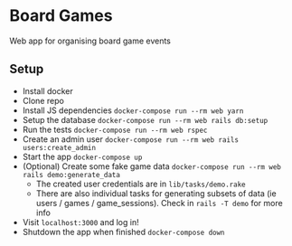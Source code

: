 # Board Games

Web app for organising board game events

## Setup

- Install docker
- Clone repo
- Install JS dependencies `docker-compose run --rm web yarn`
- Setup the database  `docker-compose run --rm web rails db:setup`
- Run the tests `docker-compose run --rm web rspec`
- Create an admin user `docker-compose run --rm web rails users:create_admin`
- Start the app `docker-compose up`
- (Optional) Create some fake game data `docker-compose run --rm web rails demo:generate_data`
  - The created user credentials are in `lib/tasks/demo.rake`
  - There are also individual tasks for generating subsets of data (ie users / games / game_sessions). Check in `rails -T demo` for more info
- Visit `localhost:3000` and log in!
- Shutdown the app when finished `docker-compose down`
